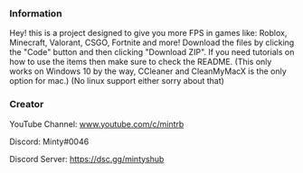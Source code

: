 ### Information

Hey! this is a project designed to give you more FPS in games like: Roblox, Minecraft, Valorant, CSGO, Fortnite and more!
Download the files by clicking the "Code" button and then clicking "Download ZIP". If you need tutorials on how to use the items then make sure to check the README.
(This only works on Windows 10 by the way, CCleaner and CleanMyMacX is the only option for mac.) (No linux support either sorry about that)

### Creator

YouTube Channel: www.youtube.com/c/mintrb

Discord: Minty#0046

Discord Server: https://dsc.gg/mintyshub
